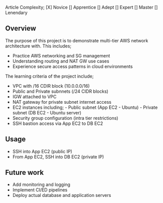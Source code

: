 Article Complexity;
[X] Novice
[] Apprentice
[] Adept
[] Expert
[] Master
[] Lenendary

## Overview
The purpose of this project is to demonstrate multi-tier AWS network architecture with.
This includes;
- Practice AWS networking and SG management
- Understanding routing and NAT GW use cases
- Experience secure access patterns in cloud environments

The learning criteria of the project include;
- VPC with /16 CDIR block (10.0.0.0/16)
- Public and Private subnnets (/24 CIDR blocks)
- IGW attached to VPC
- NAT gateway for private subnet internet access
- EC2 instances including;
        - Public subnet (App EC2 - Ubuntu)
        - Private subnet (DB EC2 - Ubuntu server)
- Security group configuration (intra tier restrictions)
- SSH bastion access via App EC2 to DB EC2

## Usage
- SSH into App EC2 (public IP)
- From App EC2, SSH into DB EC2 (private IP)

## Future work
- Add monitoring and logging
- Implement CI/ED pipelines
- Deploy actual database and application servers

